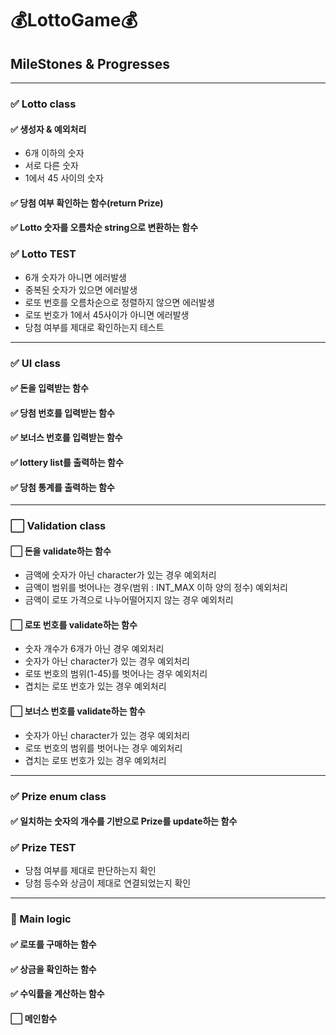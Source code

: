 # 💰LottoGame💰
## MileStones & Progresses 

---
### ✅ Lotto class
#### ✅️ 생성자 &️ 예외처리
- 6개 이하의 숫자
- 서로 다른 숫자
- 1에서 45 사이의 숫자
#### ✅ 당첨 여부 확인하는 함수(return Prize)
#### ✅️ Lotto 숫자를 오름차순 string으로 변환하는 함수
### ✅️ Lotto TEST
- 6개 숫자가 아니면 에러발생
- 중복된 숫자가 있으면 에러발생
- 로또 번호를 오름차순으로 정렬하지 않으면 에러발생
- 로또 번호가 1에서 45사이가 아니면 에러발생
- 당첨 여부를 제대로 확인하는지 테스트


---
### ✅ UI class
#### ✅ 돈을 입력받는 함수
#### ✅ 당첨 번호를 입력받는 함수
#### ✅ 보너스 번호를 입력받는 함수
#### ✅ lottery list를 출력하는 함수
#### ✅ 당첨 통계를 출력하는 함수

---
### ⬜️ Validation class
#### ⬜️ 돈을 validate하는 함수
- 금액에 숫자가 아닌 character가 있는 경우 예외처리
- 금액이 범위를 벗어나는 경우(범위 : INT_MAX 이하 양의 정수) 예외처리
- 금액이 로또 가격으로 나누어떨어지지 않는 경우 예외처리
#### ⬜️ 로또 번호를 validate하는 함수
- ️숫자 개수가 6개가 아닌 경우 예외처리
- 숫자가 아닌 character가 있는 경우 예외처리
- 로또 번호의 범위(1-45)를 벗어나는 경우 예외처리
- 겹치는 로또 번호가 있는 경우 예외처리
#### ⬜️ 보너스 번호를 validate하는 함수
- 숫자가 아닌 character가 있는 경우 예외처리
- 로또 번호의 범위를 벗어나는 경우 예외처리
- 겹치는 로또 번호가 있는 경우 예외처리

---
### ✅️ Prize enum class
#### ✅ 일치하는 숫자의 개수를 기반으로 Prize를 update하는 함수
### ✅ Prize TEST
- 당첨 여부를 제대로 판단하는지 확인
- 당첨 등수와 상금이 제대로 연결되었는지 확인

---
### 🚧️️ Main logic
#### ✅ 로또를 구매하는 함수
#### ✅ 상금을 확인하는 함수
#### ✅️ 수익률을 계산하는 함수
#### ⬜️ 메인함수
